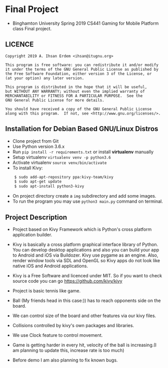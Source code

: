 # Final Project
- Binghamton University Spring 2019 CS441 Gaming for Mobile Platform class Final project.

## LICENCE

```
Copyright 2019 A. Ihsan Erdem <ihsan@itugnu.org>

This program is free software: you can redistribute it and/or modify
it under the terms of the GNU General Public License as published by
the Free Software Foundation, either version 3 of the License, or
(at your option) any later version.

This program is distributed in the hope that it will be useful,
but WITHOUT ANY WARRANTY; without even the implied warranty of
MERCHANTABILITY or FITNESS FOR A PARTICULAR PURPOSE.  See the
GNU General Public License for more details.

You should have received a copy of the GNU General Public License
along with this program.  If not, see <http://www.gnu.org/licenses/>.
```

## Installation for Debian Based GNU/Linux Distros
- Clone project from Git
- Use Python version 3.6.x
- Run <code>pip install -r requirements.txt</code> or install **virtualenv** manually
- Setup virtualenv <code>virtualenv venv -p python3.6</code>
- Activate virtualenv <code>source venv/bin/activate</code>
- To install Kivy:
```bash
    $ sudo add-apt-repository ppa:kivy-team/kivy
    $ sudo apt-get update
    $ sudo apt-install python3-kivy
```
- On project directory create a <code>img</code> subdirectory and add some images.
- To run the program you may use <code>python3 main.py</code> command on terminal.
 

## Project Description
- Project based on Kivy Framework which is Python's cross platform application 
builder.
- Kivy is basically a cross platform graphical interface library of Python.
You can develop desktop applications and also you can build your app to Android and
iOS via Buildozer. Kivy use pygame as an engine. Also, render window tools via SDL and OpenGL
so Kivy apps do not look like native iOS and Android applications.
- Kivy is a Free Software and licenced under MIT. So if you want to check source code you can
go <https://github.com/kivy/kivy>
- Project is basic tennis like game.
- Ball (My friends head in this case:)) has to reach opponents side
on the board.
- We can control size of the board and other features via our kivy
files.
- Collisions controlled by kivy's own packages and libraries.
- We use Clock feature to control movement.

- Game is getting harder in every hit, velocity of the ball is
increasing.(I am planning to update this, increase rate is too much)
- Before demo I am also planning to fix known bugs.
